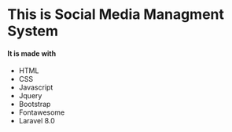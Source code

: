 <h1>This is Social Media Managment System</h1>
<h4>It is made with</h4>
<ul>
    <li>HTML</li>
    <li>CSS</li>
    <li>Javascript</li>
    <li>Jquery</li>
    <li>Bootstrap</li>
    <li>Fontawesome</li>
    <li>Laravel 8.0</li>
 </ul>
